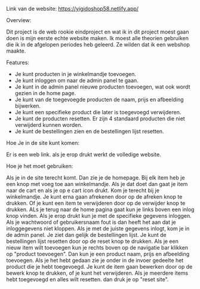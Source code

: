 Link van de website:
https://yigidoshop58.netlify.app/

Overview:

Dit project is de web rookie eindproject en wat ik in dit project moest gaan doen is mijn eerste echte website maken. Ik moest alle theorien gebruiken die ik in de afgelopen periodes heb geleerd. Ze wilden dat ik een webshop maakte.

Features:

- Je kunt producten in je winkelmandje toevoegen.
- Je kunt inloggen om naar de admin panel te gaan.
- Je kunt in de admin panel nieuwe producten toevoegen, wat ook wordt gezien in de home page.
- Je kunt van de toegevoegde producten de naam, prijs en afbeelding bijwerken.
- Je kunt een specifieke product die later is toegevoegd verwijderen.
- Je kunt de producten resetten. Er zijn 4 standaard producten die niet verwijderd kunnen worden.
- Je kunt de bestellingen zien en de bestellingen lijst resetten.

Hoe Je in de site kunt komen:

Er is een web link. als je erop drukt werkt de volledige website.

Hoe je het moet gebruiken:

Als je in de site terecht komt. Dan zie je de homepage. Bij elk item heb je een knop met voeg toe aan winkelmandje. Als je dat doet dan gaat je item naar de cart en als je op e cart icon drukt. Kom je terecht bij je winkelmandje. Je kunt erna gaan afrekenen door op de afreken knop te drukken. Of je kunt een item te verwijderen door op de verwijder knop te drukken. ALs je terug naar de home pagina gaat kun je links boven een inlog knop vinden. Als je erop drukt kun je met de specifieke gegevens inloggen. Als je wachtwoord of gebruikersnaam fout is dan heeft het aan dat je inloggegevens niet kloppen. Als je met de juiste gegevens inlogt, kom je in de admin panel. Je ziet dan gelijk de bestellingen lijst. Je kunt de bestellingen lijst resetten door op de reset knop te drukken. Als je een nieuw item wilt toevoegen kun je rechts boven op de navigatie bar klikken op "product toevoegen". Dan kun je een product naam, prijs en afbeelding toevoegen. Als je het hebt gedaan zie je onder in de invoer gedeelte het product die je hebt toegevoegd. Je kunt de item gaan bewerken door op de bewerk knop te drukken, of je kunt het verwijderen. Als je meerdere items hebt toegevoegd en alles wilt resetten. dan druk je op "reset site". 